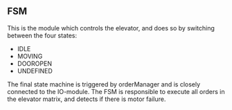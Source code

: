 ﻿## FSM

This is the module which controls the elevator, and does so by switching between the four states:
 - IDLE
 - MOVING 
 - DOOROPEN
 - UNDEFINED

The final state machine is triggered by orderManager and is closely connected to the IO-module. The FSM is responsible to execute all orders in the elevator matrix, and detects if there is motor failure. 


